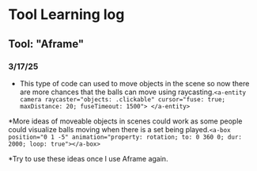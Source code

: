 # Tool Learning log

## Tool: "Aframe"

### 3/17/25

* This type of code can used to move objects in the scene so now there are more chances that the balls can move using raycasting.`<a-entity camera raycaster="objects: .clickable" cursor="fuse: true; maxDistance: 20; fuseTimeout: 1500">
</a-entity>`

*More ideas of moveable objects in scenes could work as some people could visualize balls moving when there is a set being played.`<a-box position="0 1 -5" animation="property: rotation; to: 0 360 0; dur: 2000; loop: true"></a-box>
`

*Try to use these ideas once I use Aframe again.
